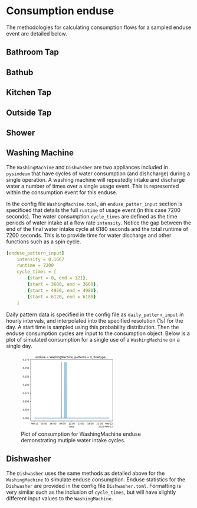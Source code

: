 # Consumption enduse

The methodologies for calculating consumption flows for a sampled enduse event are detailed below.

## Bathroom Tap

## Bathub

## Kitchen Tap

## Outside Tap

## Shower

## Washing Machine

The `WashingMachine` and `Dishwasher` are two appliances included in `pysimdeum` that have cycles of water consumption (and dishcharge) during a single operation. A washing machine will repeatedly intake and discharge water a number of times over a single usage event. This is represented within the consumption event for this enduse.

In the config file `WashingMachine.toml`, an `enduse_patter_input` section is specificed that details the full `runtime` of usage event (in this case 7200 seconds). The water consumption `cycle_times` are defined as the time periods of water intake at a flow rate `intensity`. Notice the gap between the end of the final water intake cycle at 6180 seconds and the total runtime of 7200 seconds. This is to provide time for water discharge and other functions such as a spin cycle.

```yaml
[enduse_pattern_input]
    intensity = 0.1667
    runtime = 7200
    cycle_times = [
        {start = 0, end = 121},
        {start = 3600, end = 3660},
        {start = 4920, end = 4980},
        {start = 6120, end = 6180}
    ]
```

Daily pattern data is specified in the config file as `daily_pattern_input` in hourly intervals, and interpolated into the specified resolution (1s) for the day. A start time is sampled using this probability distribution. Then the enduse consumption cycles are input to the consumption object. Below is a plot of simulated consumption for a single use of a `WashingMachine` on a single day.

<figure>
<img src="../images/consumption_wm.png", width="60%", style="background-color:white;", alt="Washing Machine consumption">
<figcaption>Plot of consumption for WashingMachine enduse demonstrating mutiple water intake cycles.</figcaption>
</figure>

## Dishwasher

The `Dishwasher` uses the same methods as detailed above for the `WashingMachine` to simulate enduse consumption. Enduse statistics for the `Dishwasher` are provided in the config file `Dishwasher.toml`. Formatting is very similar such as the inclusion of `cycle_times`, but will have slightly different input values to the `WashingMachine`.